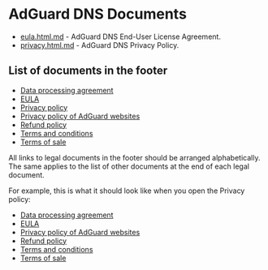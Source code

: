 
# AdGuard DNS Documents

- [eula.html.md](eula.html.md) - AdGuard DNS End-User License Agreement.
- [privacy.html.md](privacy.html.md) - AdGuard DNS Privacy Policy.

## List of documents in the footer

- [Data processing agreement](https://adguard.com/en/data-processing-agreement.html)
- [EULA](eula.html.md)
- [Privacy policy](privacy.html.md)
- [Privacy policy of AdGuard websites](adguard.com/website-privacy.html.md)
- [Refund policy](https://adguard.com/en/terms-of-sale.html)
- [Terms and conditions](https://adguard.com/en/terms-and-conditions.html)
- [Terms of sale](https://adguard.com/en/terms-of-sale.html)

All links to legal documents in the footer should be arranged alphabetically. The same applies to the list of other documents at the end of each legal document.

For example, this is what it should look like when you open the Privacy policy:

- [Data processing agreement](https://adguard.com/en/data-processing-agreement.html)
- [EULA](eula.html.md)
- [Privacy policy of AdGuard websites](adguard.com/website-privacy.html.md)
- [Refund policy](https://adguard.com/en/terms-of-sale.html)
- [Terms and conditions](https://adguard.com/en/terms-and-conditions.html)
- [Terms of sale](https://adguard.com/en/terms-of-sale.html)
